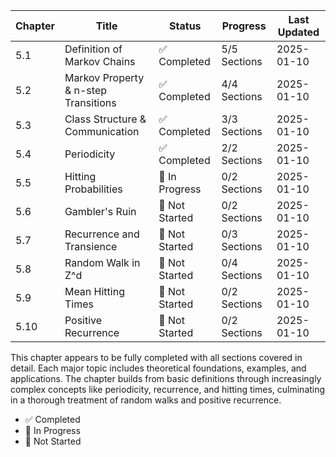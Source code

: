 | Chapter | Title                                | Status         | Progress     | Last Updated |
| ------- | ------------------------------------ | -------------- | ------------ | ------------ |
| 5.1     | Definition of Markov Chains          | ✅ Completed   | 5/5 Sections | 2025-01-10   |
| 5.2     | Markov Property & n-step Transitions | ✅ Completed   | 4/4 Sections | 2025-01-10   |
| 5.3     | Class Structure & Communication      | ✅ Completed   | 3/3 Sections | 2025-01-10   |
| 5.4     | Periodicity                          | ✅ Completed   | 2/2 Sections | 2025-01-10   |
| 5.5     | Hitting Probabilities                | 🚧 In Progress | 0/2 Sections | 2025-01-10   |
| 5.6     | Gambler's Ruin                       | 📝 Not Started | 0/2 Sections | 2025-01-10   |
| 5.7     | Recurrence and Transience            | 📝 Not Started | 0/3 Sections | 2025-01-10   |
| 5.8     | Random Walk in Z^d                   | 📝 Not Started | 0/4 Sections | 2025-01-10   |
| 5.9     | Mean Hitting Times                   | 📝 Not Started | 0/2 Sections | 2025-01-10   |
| 5.10    | Positive Recurrence                  | 📝 Not Started | 0/2 Sections | 2025-01-10   |

This chapter appears to be fully completed with all sections covered in detail. Each major topic includes theoretical foundations, examples, and applications. The chapter builds from basic definitions through increasingly complex concepts like periodicity, recurrence, and hitting times, culminating in a thorough treatment of random walks and positive recurrence.

- ✅ Completed
- 🚧 In Progress
- 📝 Not Started
